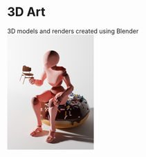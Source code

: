 # 3D Art
3D models and renders created using Blender
<img src="eating_chair/renders/2.png" alt="A mannequin model eating a chair while sitting on a donut" style="width:200px;">